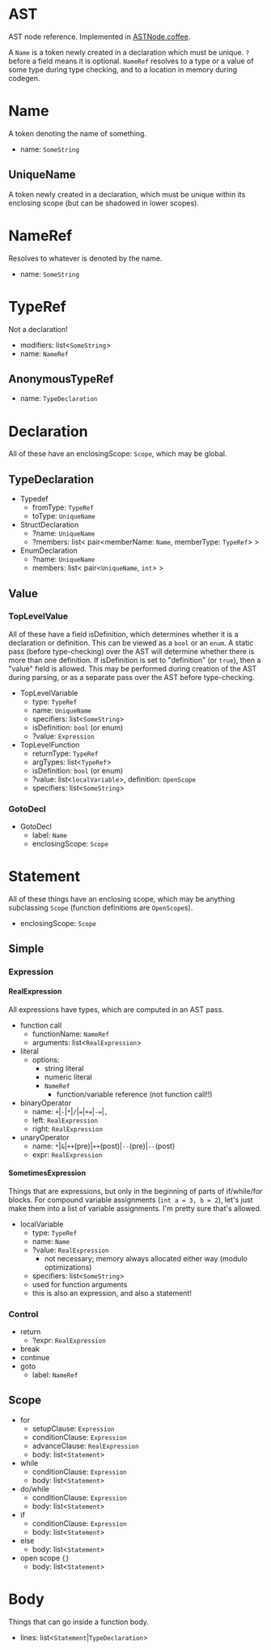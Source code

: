 AST
===

AST node reference. Implemented in [ASTNode.coffee](ASTNode.coffee).

A `Name` is a token newly created in a declaration which must be unique. `?` before a field means it is optional. `NameRef` resolves to a type or a value of some type during type checking, and to a location in memory during codegen.

# Name
A token denoting the name of something.

- name: `SomeString`

## UniqueName
A token newly created in a declaration, which must be unique within its enclosing scope (but can be shadowed in lower scopes).

# NameRef
Resolves to whatever is denoted by the name.

- name: `SomeString`

# TypeRef
Not a declaration!
- modifiers: list<`SomeString`>
- name: `NameRef`

## AnonymousTypeRef
- name: `TypeDeclaration`

# Declaration

All of these have an enclosingScope: `Scope`, which may be global.

## TypeDeclaration
- Typedef
    - fromType: `TypeRef`
    - toType: `UniqueName`
- StructDeclaration
    - ?name: `UniqueName`
    - ?members: list< pair<memberName: `Name`, memberType: `TypeRef`> >
- EnumDeclaration
    - ?name: `UniqueName`
    - members: list< pair<`UniqueName`, `int`> >

## Value
### TopLevelValue
All of these have a field isDefinition, which determines whether it is a declaration or definition. This can be viewed as a `bool` or an `enum`. A static pass (before type-checking) over the AST will determine whether there is more than one definition. If isDefinition is set to "definition" (or `true`), then a "value" field is allowed. This may be performed during creation of the AST during parsing, or as a separate pass over the AST before type-checking.

- TopLevelVariable
    - type: `TypeRef`
    - name: `UniqueName`
    - specifiers: list<`SomeString`>
    - isDefinition: `bool` (or enum)
    - ?value: `Expression`
- TopLevelFunction
    - returnType: `TypeRef`
    - argTypes: list<`TypeRef`>
    - isDefinition: `bool` (or enum)
    - ?value: list<`localVariable`>, definition: `OpenScope`
    - specifiers: list<`SomeString`>

### GotoDecl

- GotoDecl
    - label: `Name`
    - enclosingScope: `Scope`

# Statement

All of these things have an enclosing scope, which may be anything subclassing `Scope` (function definitions are `OpenScope`s).

- enclosingScope: `Scope`

## Simple
### Expression
#### RealExpression
All expressions have types, which are computed in an AST pass.

- function call
    - functionName: `NameRef`
    - arguments: list<`RealExpression`>
- literal
    - options:
        - string literal
        - numeric literal
        - `NameRef`
            - function/variable reference (not function call!!)
- binaryOperator
    - name: `+`|`-`|`*`|`/`|`=`|`+=`|`-=`|`,`
    - left: `RealExpression`
    - right: `RealExpression`
- unaryOperator
    - name: `*`|`&`|`++`(pre)|`++`(post)|`--`(pre)|`--`(post)
    - expr: `RealExpression`

#### SometimesExpression
Things that are expressions, but only in the beginning of parts of if/while/for blocks. For compound variable assignments (`int a = 3, b = 2`), let's just make them into a list of variable assignments. I'm pretty sure that's allowed.

- localVariable
    - type: `TypeRef`
    - name: `Name`
    - ?value: `RealExpression`
        - not necessary; memory always allocated either way (modulo optimizations)
    - specifiers: list<`SomeString`>
    - used for function arguments
    - this is also an expression, and also a statement!


### Control
- return
    - ?expr: `RealExpression`
- break
- continue
- goto
    - label: `NameRef`

## Scope
- for
    - setupClause: `Expression`
    - conditionClause: `Expression`
    - advanceClause: `RealExpression`
    - body: list<`Statement`>
- while
    - conditionClause: `Expression`
    - body: list<`Statement`>
- do/while
    - conditionClause: `Expression`
    - body: list<`Statement`>
- if
    - conditionClause: `Expression`
    - body: list<`Statement`>
- else
    - body: list<`Statement`>
- open scope `{}`
    - body: list<`Statement`>

# Body
Things that can go inside a function body.

- lines: list<`Statement`|`TypeDeclaration`>
